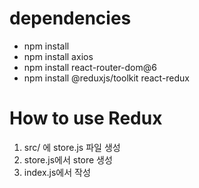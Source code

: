 # dependencies
* npm install
* npm install axios
* npm install react-router-dom@6
* npm install @reduxjs/toolkit react-redux

# How to use Redux
1. src/ 에 store.js 파일 생성
2. store.js에서 store 생성
3. index.js에서 <Provider store={store}> 작성
